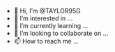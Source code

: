 - 👋 Hi, I’m @TAYLOR95G
- 👀 I’m interested in ...
- 🌱 I’m currently learning ...
- 💞️ I’m looking to collaborate on ...
- 📫 How to reach me ...

<!---
TAYLOR95G/TAYLOR95G is a ✨ special ✨ repository because its `README.md` (this file) appears on your GitHub profile.
You can click the Preview link to take a look at your changes.
--->
